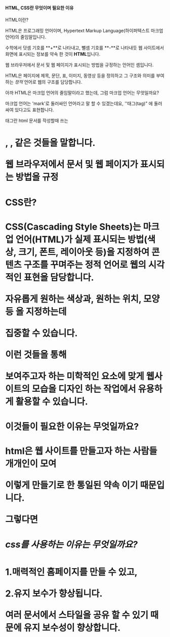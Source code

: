 #### HTML, CSS란 무엇이며 필요한 이유 



HTML이란?



HTML은 프로그래밍 언어이며, Hypertext Markup Language(하이퍼텍스트 마크업 언어)의 줄임말입니다. 



수학에서 덧셈 기호를 **+**로 나타내고, 뺄셈 기호를 **-**로 나타내듯
웹 사이트에서 화면에 표시되는 정보를 약속 한 것이 **HTML**입니다.



웹 브라우저에서 문서 및 웹 페이지가 표시되는 방법을 규정하는 언어인 셈입니다.





HTML은 페이지에 제목, 문단, 표, 이미지, 동영상 등을 정의하고 그 구조와 의미를 부여하는 *정적* 언어로 웹의 구조를 담당합니다.



아까 HTML은 마크업 언어의 줄임말이라고 했는데, 그럼 마크업 언어는 무엇일까요?



마크업 언어는 'mark'로 둘러싸인 언어라고 말 할 수 있겠는데요, ''태그(tag)" 에 둘러싸여 있다고도 표현합니다.



태그란 html 문서를 작성할때 쓰는 <h1>, <a> , 같은 것들을 말합니다.



웹 브라우저에서 문서 및 웹 페이지가 표시되는 방법을 규정









#### CSS란?



CSS(Cascading Style Sheets)는 마크업 언어(HTML)가 실제 표시되는 방법(색상, 크기, 폰트, 레이아웃 등)을 지정하여 콘텐츠 구조를 꾸며주는 정적 언어로 웹의 시각적인 표현을 담당합니다.

자유롭게 원하는 색상과, 원하는 위치, 모양등 을 지정하는데

집중할 수 있습니다.





이런 것들을 통해 

보여주고자 하는 미학적인 요소에 맞게 웹사이트의 모습을 디자인 하는 작업에서 유용하게 활용할 수 있습니다.











#### 이것들이 필요한 이유는 무엇일까요?





html은 웹 사이트를 만들고자 하는 사람들 개개인이 모여 

이렇게  만들기로 한 통일된 약속 이기 때문입니다.



그렇다면 



##### css를 사용하는 이유는 무엇일까요?



1.매력적인 홈페이지를 만들 수 있고, 

2.유지 보수가 향상됩니다. 

여러 문서에서 스타일을 공유 할 수 있기 때문에 유지 보수성이 향상합니다. 